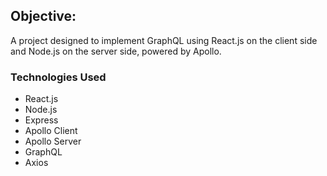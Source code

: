 ## Objective:
A project designed to implement GraphQL using React.js on the client side and Node.js on the server side, powered by Apollo.

### Technologies Used
- React.js
- Node.js
- Express
- Apollo Client
- Apollo Server
- GraphQL
- Axios
